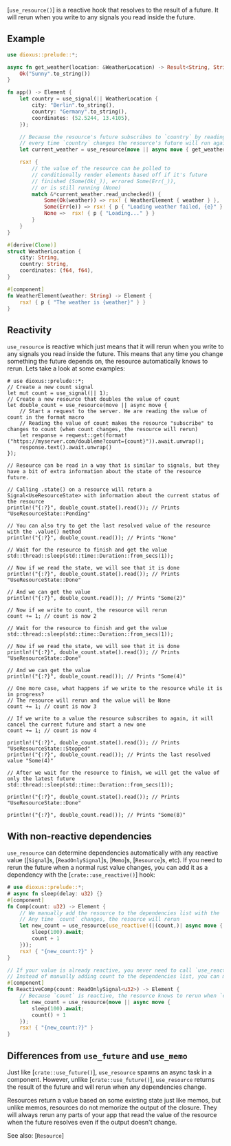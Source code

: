 [`use_resource()`] is a reactive hook that resolves to the result of a future. It will rerun when you write to any signals you read inside the future.

## Example

```rust
use dioxus::prelude::*;

async fn get_weather(location: &WeatherLocation) -> Result<String, String> {
    Ok("Sunny".to_string())
}

fn app() -> Element {
    let country = use_signal(|| WeatherLocation {
        city: "Berlin".to_string(),
        country: "Germany".to_string(),
        coordinates: (52.5244, 13.4105),
    });

    // Because the resource's future subscribes to `country` by reading it (`country.read()`),
    // every time `country` changes the resource's future will run again and thus provide a new value.
    let current_weather = use_resource(move || async move { get_weather(&country()).await });

    rsx! {
        // the value of the resource can be polled to
        // conditionally render elements based off if it's future
        // finished (Some(Ok(_)), errored Some(Err(_)),
        // or is still running (None)
        match &*current_weather.read_unchecked() {
            Some(Ok(weather)) => rsx! { WeatherElement { weather } },
            Some(Err(e)) => rsx! { p { "Loading weather failed, {e}" } },
            None =>  rsx! { p { "Loading..." } }
        }
    }
}

#[derive(Clone)]
struct WeatherLocation {
    city: String,
    country: String,
    coordinates: (f64, f64),
}

#[component]
fn WeatherElement(weather: String) -> Element {
    rsx! { p { "The weather is {weather}" } }
}
```

## Reactivity

`use_resource` is reactive which just means that it will rerun when you write to any signals you read inside the future. This means that any time you change something the future depends on, the resource automatically knows to rerun. Lets take a look at some examples:

```rust, no_run
# use dioxus::prelude::*;
// Create a new count signal
let mut count = use_signal(|| 1);
// Create a new resource that doubles the value of count
let double_count = use_resource(move || async move {
    // Start a request to the server. We are reading the value of count in the format macro
    // Reading the value of count makes the resource "subscribe" to changes to count (when count changes, the resource will rerun)
    let response = reqwest::get(format!("https://myserver.com/doubleme?count={count}")).await.unwrap();
    response.text().await.unwrap()
});

// Resource can be read in a way that is similar to signals, but they have a bit of extra information about the state of the resource future.

// Calling .state() on a resource will return a Signal<UseResourceState> with information about the current status of the resource
println!("{:?}", double_count.state().read()); // Prints "UseResourceState::Pending"

// You can also try to get the last resolved value of the resource with the .value() method
println!("{:?}", double_count.read()); // Prints "None"

// Wait for the resource to finish and get the value
std::thread::sleep(std::time::Duration::from_secs(1));

// Now if we read the state, we will see that it is done
println!("{:?}", double_count.state().read()); // Prints "UseResourceState::Done"

// And we can get the value
println!("{:?}", double_count.read()); // Prints "Some(2)"

// Now if we write to count, the resource will rerun
count += 1; // count is now 2

// Wait for the resource to finish and get the value
std::thread::sleep(std::time::Duration::from_secs(1));

// Now if we read the state, we will see that it is done
println!("{:?}", double_count.state().read()); // Prints "UseResourceState::Done"

// And we can get the value
println!("{:?}", double_count.read()); // Prints "Some(4)"

// One more case, what happens if we write to the resource while it is in progress?
// The resource will rerun and the value will be None
count += 1; // count is now 3

// If we write to a value the resource subscribes to again, it will cancel the current future and start a new one
count += 1; // count is now 4

println!("{:?}", double_count.state().read()); // Prints "UseResourceState::Stopped"
println!("{:?}", double_count.read()); // Prints the last resolved value "Some(4)"

// After we wait for the resource to finish, we will get the value of only the latest future
std::thread::sleep(std::time::Duration::from_secs(1));

println!("{:?}", double_count.state().read()); // Prints "UseResourceState::Done"

println!("{:?}", double_count.read()); // Prints "Some(8)"
```

## With non-reactive dependencies

`use_resource` can determine dependencies automatically with any reactive value ([`Signal`]s, [`ReadOnlySignal`]s, [`Memo`]s, [`Resource`]s, etc). If you need to rerun the future when a normal rust value changes, you can add it as a dependency with the [`crate::use_reactive()`] hook:

```rust
# use dioxus::prelude::*;
# async fn sleep(delay: u32) {}
#[component]
fn Comp(count: u32) -> Element {
    // We manually add the resource to the dependencies list with the `use_reactive` hook
    // Any time `count` changes, the resource will rerun
    let new_count = use_resource(use_reactive!(|(count,)| async move {
        sleep(100).await;
        count + 1
    }));
    rsx! { "{new_count:?}" }
}

// If your value is already reactive, you never need to call `use_reactive` manually
// Instead of manually adding count to the dependencies list, you can make your prop reactive by wrapping it in `ReadOnlySignal`
#[component]
fn ReactiveComp(count: ReadOnlySignal<u32>) -> Element {
    // Because `count` is reactive, the resource knows to rerun when `count` changes automatically
    let new_count = use_resource(move || async move {
        sleep(100).await;
        count() + 1
    });
    rsx! { "{new_count:?}" }
}
```

## Differences from `use_future` and `use_memo`

Just like [`crate::use_future()`], `use_resource` spawns an async task in a component. However, unlike [`crate::use_future()`], `use_resource` returns the result of the future and will rerun when any dependencies change.

Resources return a value based on some existing state just like memos, but unlike memos, resources do not memorize the output of the closure. They will always rerun any parts of your app that read the value of the resource when the future resolves even if the output doesn't change.

See also: [`Resource`]
